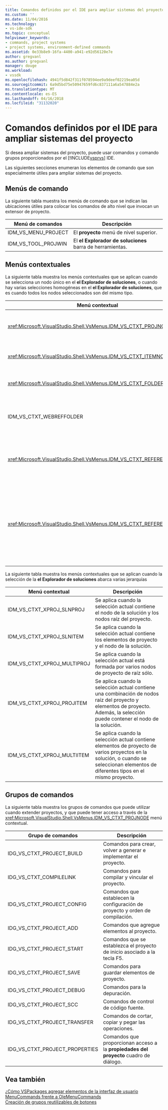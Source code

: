 ```yaml
---
title: Comandos definidos por el IDE para ampliar sistemas del proyecto | Documentos de Microsoft
ms.custom: ''
ms.date: 11/04/2016
ms.technology:
- vs-ide-sdk
ms.topic: conceptual
helpviewer_keywords:
- commands, project systems
- project systems, environment-defined commands
ms.assetid: 0e33b8e9-16fa-4400-a941-e92d56120e7e
author: gregvanl
ms.author: gregvanl
manager: douge
ms.workload:
- vssdk
ms.openlocfilehash: 4941f5d842f311f078594ee9a9deef02219ea05d
ms.sourcegitcommit: 6a9d5bd75e50947659fd6c837111a6a547884e2a
ms.translationtype: MT
ms.contentlocale: es-ES
ms.lasthandoff: 04/16/2018
ms.locfileid: "31132020"
---
```

# <a name="ide-defined-commands-for-extending-project-systems"></a>Comandos definidos por el IDE para ampliar sistemas del proyecto
Si desea ampliar sistemas del proyecto, puede usar comandos y comando grupos proporcionados por el [!INCLUDE[vsprvs](../../code-quality/includes/vsprvs_md.md)] IDE.  
  
 Las siguientes secciones enumeran los elementos de comando que son especialmente útiles para ampliar sistemas del proyecto.  
  
## <a name="command-menus"></a>Menús de comando  
 La siguiente tabla muestra los menús de comando que se indican las ubicaciones útiles para colocar los comandos de alto nivel que invocan un extensor de proyecto.  
  
|Menú de comandos|Descripción|  
|------------------|-----------------|  
|IDM_VS_MENU_PROJECT|El **proyecto** menú de nivel superior.|  
|IDM_VS_TOOL_PROJWIN|El **el Explorador de soluciones** barra de herramientas.|  
  
## <a name="shortcut-menus"></a>Menús contextuales  
 La siguiente tabla muestra los menús contextuales que se aplican cuando se selecciona un nodo único en el **el Explorador de soluciones**, o cuando hay varias selecciones homogéneas en el **el Explorador de soluciones**, que es cuando todos los nodos seleccionados son del mismo tipo.  
  
|Menú contextual|Descripción|  
|-------------------|-----------------|  
|<xref:Microsoft.VisualStudio.Shell.VsMenus.IDM_VS_CTXT_PROJNODE>|Se aplica cuando se selecciona el nodo del proyecto.|  
|<xref:Microsoft.VisualStudio.Shell.VsMenus.IDM_VS_CTXT_ITEMNODE>|Se aplica cuando se selecciona un archivo.|  
|<xref:Microsoft.VisualStudio.Shell.VsMenus.IDM_VS_CTXT_FOLDERNODE>|Se aplica cuando se selecciona una carpeta.|  
|IDM_VS_CTXT_WEBREFFOLDER|Se aplica cuando se selecciona la carpeta de referencia Web.|  
|<xref:Microsoft.VisualStudio.Shell.VsMenus.IDM_VS_CTXT_REFERENCEROOT>|Se aplica cuando se selecciona el nodo raíz de referencias denominado "Referencias".|  
|<xref:Microsoft.VisualStudio.Shell.VsMenus.IDM_VS_CTXT_REFERENCE>|Se aplica cuando se seleccionan los nodos de referencia; se trata de ensamblado, COM y las referencias de proyecto. No incluye referencias Web.|  
  
 La siguiente tabla muestra los menús contextuales que se aplican cuando la selección de la **el Explorador de soluciones** abarca varias jerarquías  
  
|Menú contextual|Descripción|  
|-------------------|-----------------|  
|IDM_VS_CTXT_XPROJ_SLNPROJ|Se aplica cuando la selección actual contiene el nodo de la solución y los nodos raíz del proyecto.|  
|IDM_VS_CTXT_XPROJ_SLNITEM|Se aplica cuando la selección actual contiene los elementos de proyecto y el nodo de la solución.|  
|IDM_VS_CTXT_XPROJ_MULTIPROJ|Se aplica cuando la selección actual está formada por varios nodos de proyecto de raíz sólo.|  
|IDM_VS_CTXT_XPROJ_PROJITEM|Se aplica cuando la selección actual contiene una combinación de nodos raíz del proyecto y elementos de proyecto. Además, la selección puede contener el nodo de la solución.|  
|IDM_VS_CTXT_XPROJ_MULTIITEM|Se aplica cuando la selección actual contiene elementos de proyecto de varios proyectos en la solución, o cuando se seleccionan elementos de diferentes tipos en el mismo proyecto.|  
  
## <a name="command-groups"></a>Grupos de comandos  
 La siguiente tabla muestra los grupos de comandos que puede utilizar cuando extender proyectos, y que puede tener acceso a través de la <xref:Microsoft.VisualStudio.Shell.VsMenus.IDM_VS_CTXT_PROJNODE> menú contextual.  
  
|Grupo de comandos|Descripción|  
|-------------------|-----------------|  
|IDG_VS_CTXT_PROJECT_BUILD|Comandos para crear, volver a generar e implementar el proyecto.|  
|IDG_VS_CTXT_COMPILELINK|Comandos para compilar y vincular el proyecto.|  
|IDG_VS_CTXT_PROJECT_CONFIG|Comandos que establecen la configuración de proyecto y orden de compilación.|  
|IDG_VS_CTXT_PROJECT_ADD|Comandos que agregue elementos al proyecto.|  
|IDG_VS_CTXT_PROJECT_START|Comandos que se establezca el proyecto de inicio asociado a la tecla F5.|  
|IDG_VS_CTXT_PROJECT_SAVE|Comandos para guardar elementos de proyecto.|  
|IDG_VS_CTXT_PROJECT_DEBUG|Comandos para la depuración.|  
|IDG_VS_CTXT_PROJECT_SCC|Comandos de control de código fuente.|  
|IDG_VS_CTXT_PROJECT_TRANSFER|Comandos de cortar, copiar y pegar las operaciones.|  
|IDG_VS_CTXT_PROJECT_PROPERTIES|Comandos que proporcionan acceso a la **propiedades del proyecto** cuadro de diálogo.|  
  
## <a name="see-also"></a>Vea también  
 [¿Cómo VSPackages agregar elementos de la interfaz de usuario](../../extensibility/internals/how-vspackages-add-user-interface-elements.md)   
 [MenuCommands frente a OleMenuCommands](../../extensibility/menucommands-vs-olemenucommands.md)   
 [Creación de grupos reutilizables de botones](../../extensibility/creating-reusable-groups-of-buttons.md)